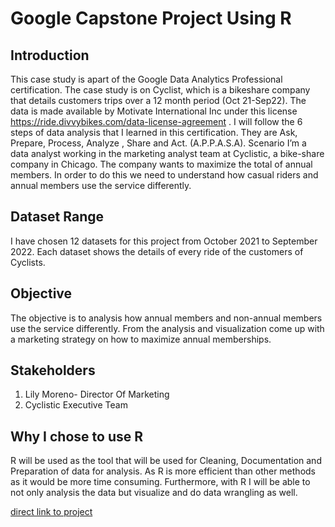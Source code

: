 # Google Capstone Project Using R

## Introduction
This case study is apart of the Google Data Analytics Professional certification. The case study is on Cyclist, which is a bikeshare company that details customers trips over a 12 month period (Oct 21-Sep22). The data is made available by Motivate International Inc under this license https://ride.divvybikes.com/data-license-agreement . I will follow the 6 steps of data analysis that I learned in this certification. They are Ask, Prepare, Process, Analyze , Share and Act. (A.P.P.A.S.A).
Scenario
I’m a data analyst working in the marketing analyst team at Cyclistic, a bike-share company in Chicago. The company wants to maximize the total of annual members. In order to do this we need to understand how casual riders and annual members use the service differently.

## Dataset Range
I have chosen 12 datasets for this project from October 2021 to September 2022. Each dataset shows the details of every ride of the customers of Cyclists.

## Objective
The objective is to analysis how annual members and non-annual members use the service differently. From the analysis and visualization come up with a marketing strategy on how to maximize annual memberships.

## Stakeholders
1. Lily Moreno- Director Of Marketing
2. Cyclistic Executive Team

## Why I chose to use R 
R will be used as the tool that will be used for Cleaning, Documentation and Preparation of data for analysis. As R is more efficient than other methods as it would be more time consuming. Furthermore, with R I will be able to not only analysis the data but visualize and do data wrangling as well.

[direct link to project](https://github.com/svn2233/Google-Capstone-R/blob/33f16c33b864c49017a00e6353542637188f90fe/Google_%20Capstone_%20Project_R.md)
